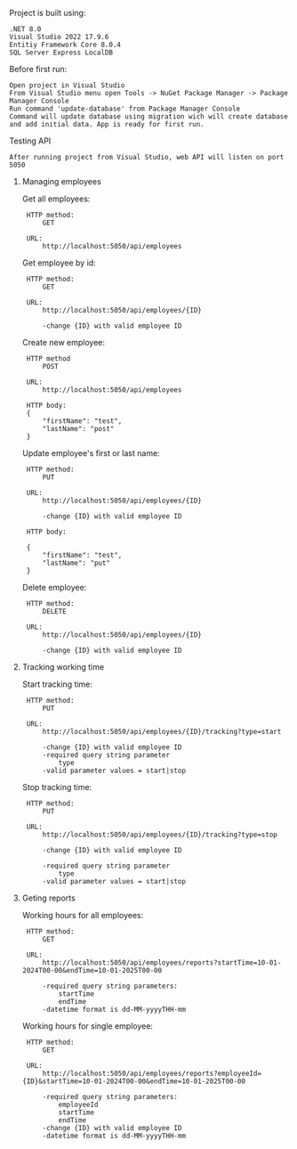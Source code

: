 Project is built using:

    .NET 8.0
    Visual Studio 2022 17.9.6
    Entitiy Framework Core 8.0.4
    SQL Server Express LocalDB

Before first run:

    Open project in Visual Studio
    From Visual Studio menu open Tools -> NuGet Package Manager -> Package Manager Console
    Run command 'update-database' from Package Manager Console
    Command will update database using migration wich will create database and add initial data. App is ready for first run.

Testing API

    After running project from Visual Studio, web API will listen on port 5050

1) Managing employees

	Get all employees:

		HTTP method:
			GET
   
		URL:
			http://localhost:5050/api/employees

	Get employee by id:

		HTTP method:
			GET
   
		URL:
			http://localhost:5050/api/employees/{ID}
			
			-change {ID} with valid employee ID


	Create new employee:
	
		HTTP method 
			POST
			
		URL:
			http://localhost:5050/api/employees

		HTTP body:
		{
			"firstName": "test",
			"lastName": "post"
		}


	Update employee's first or last name:

		HTTP method:
			PUT

		URL:
			http://localhost:5050/api/employees/{ID}

			-change {ID} with valid employee ID

		HTTP body:

		{
			"firstName": "test",
			"lastName": "put"
		}

	Delete employee:

		HTTP method:
			DELETE

		URL:
			http://localhost:5050/api/employees/{ID}

			-change {ID} with valid employee ID


3) Tracking working time

	Start tracking time:

		HTTP method:
			PUT

		URL:
			http://localhost:5050/api/employees/{ID}/tracking?type=start
			
			-change {ID} with valid employee ID			
			-required query string parameter
				type				
			-valid parameter values = start|stop

	Stop tracking time:
		
		HTTP method:
			PUT
			
		URL:
			http://localhost:5050/api/employees/{ID}/tracking?type=stop
			
			-change {ID} with valid employee ID
			
			-required query string parameter
				type				
			-valid parameter values = start|stop

3) Geting reports

	Working hours for all employees:

		HTTP method:
			GET

		URL:
			http://localhost:5050/api/employees/reports?startTime=10-01-2024T00-00&endTime=10-01-2025T00-00
			
			-required query string parameters:
				startTime
				endTime
			-datetime format is dd-MM-yyyyTHH-mm

	Working hours for single employee:
	
		HTTP method:
			GET

		URL:
			http://localhost:5050/api/employees/reports?employeeId={ID}&startTime=10-01-2024T00-00&endTime=10-01-2025T00-00
			
			-required query string parameters:
				employeeId
				startTime
				endTime
			-change {ID} with valid employee ID
			-datetime format is dd-MM-yyyyTHH-mm

